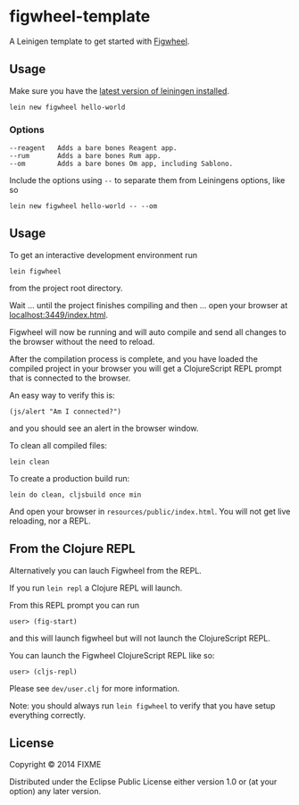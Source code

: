 # figwheel-template

A Leinigen template to get started with [Figwheel](https://github.com/bhauman/lein-figwheel).

## Usage

Make sure you have the [latest version of leiningen installed](https://github.com/technomancy/leiningen#installation).


    lein new figwheel hello-world

### Options

    --reagent   Adds a bare bones Reagent app.
    --rum       Adds a bare bones Rum app.
    --om 		Adds a bare bones Om app, including Sablono.


Include the options using `--` to separate them from Leiningens
options, like so

    lein new figwheel hello-world -- --om

## Usage

To get an interactive development environment run 

    lein figwheel

from the project root directory.

Wait ... until the project finishes compiling and then ...
open your browser at [localhost:3449/index.html](http://localhost:3449/index.html).

Figwheel will now be running and will auto compile and send all
changes to the browser without the need to reload.

After the compilation process is complete, and you have loaded the
compiled project in your browser you will get a ClojureScript REPL
prompt that is connected to the browser.

An easy way to verify this is:

    (js/alert "Am I connected?")

and you should see an alert in the browser window.

To clean all compiled files:

    lein clean

To create a production build run:

    lein do clean, cljsbuild once min

And open your browser in `resources/public/index.html`. You will not
get live reloading, nor a REPL. 


## From the Clojure REPL

Alternatively you can lauch Figwheel from the REPL.

If you run `lein repl` a Clojure REPL will launch.

From this REPL prompt you can run

```
user> (fig-start)
```

and this will launch figwheel but will not launch the ClojureScript
REPL.

You can launch the Figwheel ClojureScript REPL like so:

```
user> (cljs-repl)
```

Please see `dev/user.clj` for more information.

Note: you should always run `lein figwheel` to verify that you have
setup everything correctly.


## License

Copyright © 2014 FIXME

Distributed under the Eclipse Public License either version 1.0 or (at
your option) any later version.

